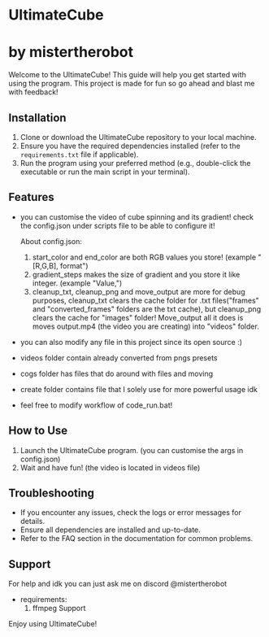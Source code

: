 # UltimateCube
# by mistertherobot 

Welcome to the UltimateCube! This guide will help you get started with using the program.
This project is made for fun so go ahead and blast me with feedback!

## Installation
1. Clone or download the UltimateCube repository to your local machine.
2. Ensure you have the required dependencies installed (refer to the `requirements.txt` file if applicable).
3. Run the program using your preferred method (e.g., double-click the executable or run the main script in your terminal).

## Features
- you can customise the video of cube spinning and its gradient!
check the config.json under scripts file to be able to configure it!

    About config.json:
    1. start_color and end_color are both RGB values you store! (example "[R,G,B], format")
    2. gradient_steps makes the size of gradient and you store it like integer. (example "Value,")
    3. cleanup_txt, cleanup_png and move_output are more for debug purposes, cleanup_txt clears the cache folder for .txt files("frames" and "converted_frames" folders are the txt cache),
    but cleanup_png clears the cache for "images" folder! Move_output all it does is moves output.mp4 (the video you are creating) into "videos" folder.

- you can also modify any file in this project since its open source :)

- videos folder contain already converted from pngs presets

- cogs folder has files that do around with files and moving
- create folder contains file that I solely use for more powerful usage idk

- feel free to modify workflow of code_run.bat!

## How to Use
1. Launch the UltimateCube program. (you can customise the args in config.json)
2. Wait and have fun! (the video is located in videos file)

## Troubleshooting
- If you encounter any issues, check the logs or error messages for details.
- Ensure all dependencies are installed and up-to-date.
- Refer to the FAQ section in the documentation for common problems.

## Support
For help and idk you can just ask me on discord @mistertherobot 

- requirements:
    1. ffmpeg Support

Enjoy using UltimateCube!
